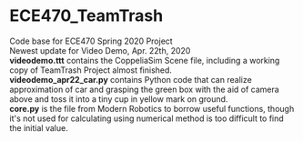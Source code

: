 # ECE470_TeamTrash
Code base for ECE470 Spring 2020 Project    
Newest update for Video Demo, Apr. 22th, 2020  
__videodemo.ttt__ contains the CoppeliaSim Scene file, including a working copy of TeamTrash Project almost finished.  
__videodemo_apr22_car.py__ contains Python code that can realize approximation of car and grasping the green box with the aid of camera above and toss it into a tiny cup in yellow mark on ground.  
__core.py__ is the file from Modern Robotics to borrow useful functions, though it's not used for calculating using numerical method is too difficult to find the initial value.  

